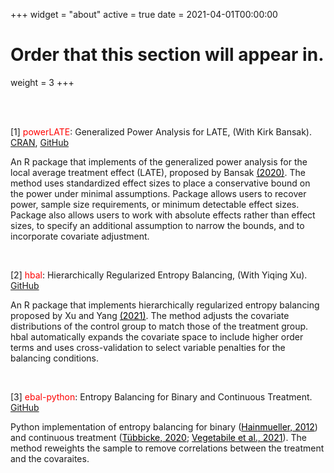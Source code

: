 +++
widget = "about"
active = true
date = 2021-04-01T00:00:00

# Order that this section will appear in.
weight = 3
+++

<br/><br/>

[1] <span style="color:red"> powerLATE</span>: Generalized Power Analysis for LATE, (With Kirk Bansak). [CRAN](https://cran.r-project.org/web/packages/powerLATE/index.html), [GitHub](https://github.com/kbansak/powerLATE)

An R package that implements of the generalized power analysis for the local average treatment effect (LATE), proposed by Bansak <a href="https://arxiv.org/abs/1610.08580" style="color: black">(2020)</a>. The method uses standardized effect sizes to place a conservative bound on the power under minimal assumptions. Package allows users to recover power, sample size requirements, or minimum detectable effect sizes. Package also allows users to work with absolute effects rather than effect sizes, to specify an additional assumption to narrow the bounds, and to incorporate covariate adjustment.

<br/>

[2] <span style="color:red"> hbal</span>: Hierarchically Regularized Entropy Balancing, (With Yiqing Xu). [GitHub](https://github.com/xuyiqing/hbal)

An R package that implements hierarchically regularized entropy balancing proposed by Xu and Yang <a href="https://papers.ssrn.com/sol3/papers.cfm?abstract_id=3807620" style="color: black">(2021)</a>. The method adjusts the covariate distributions of the control group to match those of the treatment group. hbal automatically expands the covariate space to include higher order terms and uses cross-validation to select variable penalties for the balancing conditions.

<br/>

[3] <span style="color:red"> ebal-python</span>: Entropy Balancing for Binary and Continuous Treatment. [GitHub](https://github.com/EddieYang211/ebal-python)

Python implementation of entropy balancing for binary (<a href="https://web.stanford.edu/~jhain/Paper/PA2012.pdf" style="color: black">Hainmueller, 2012</a>) and continuous treatment (<a href="https://arxiv.org/abs/2001.06281" style="color: black">Tübbicke, 2020</a>; <a href="https://arxiv.org/pdf/2003.02938.pdf" style="color: black">Vegetabile et al., 2021</a>). The method reweights the sample to remove correlations between the treatment and the covaraites.

<br/><br/>
